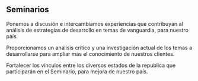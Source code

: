 Seminarios
----------

Ponemos a discusión e intercambiamos experiencias que contribuyan al análisis de estrategias de desarrollo en temas de vanguardia, para nuestro país.

Proporcionamos un análisis crítico y una investigación actual de los temas a desarrollarse para ampliar más el conocimiento de nuestros clientes.

Fortalecer los vínculos entre los diversos estados de la republica que participarán en el Seminario, para mejora de nuestro país.
